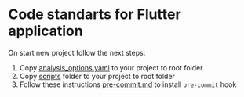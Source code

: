 # Code standarts for Flutter application

On start new project follow the next steps:

1. Copy [analysis_options.yaml](analysis_options.yaml) to your project to root folder.
2. Copy [scripts](scripts) folder to your project to root folder
3. Follow these instructions [pre-commit.md](scripts/pre-commit.md) to install ```pre-commit``` hook